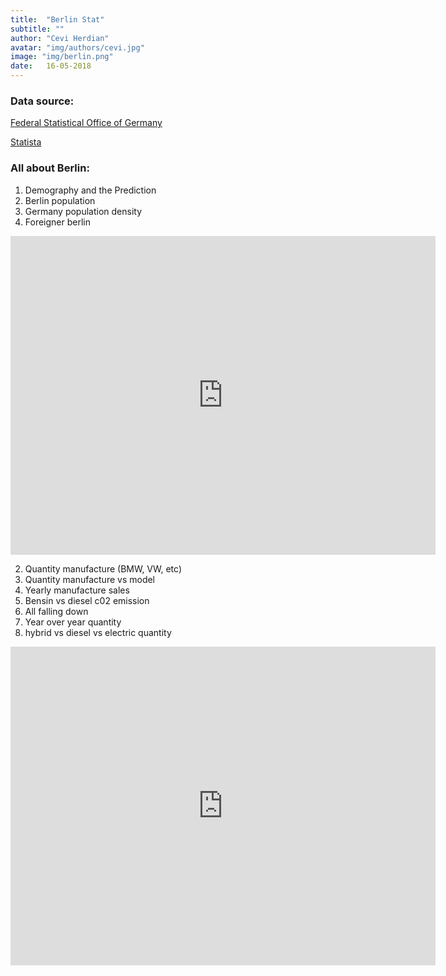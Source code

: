 ```yaml
---
title:  "Berlin Stat"
subtitle: ""
author: "Cevi Herdian"
avatar: "img/authors/cevi.jpg"
image: "img/berlin.png"
date:   16-05-2018
---
```



### Data source:

[Federal Statistical Office of Germany](https://www.destatis.de/EN/Homepage.html)

[Statista](https://www.statista.com/)


### All about Berlin:
1. Demography and the Prediction
  1. Berlin population
  2. Germany population density
  3. Foreigner berlin


<iframe width="680" height="510" src="https://app.powerbi.com/view?r=eyJrIjoiN2I3OWJlMmYtM2MxMi00N2ZjLTkyMWEtODQxODM0MDA5OWJkIiwidCI6IjU3NTMyN2Q0LTBmNGMtNGI5ZS1hNzE4LWQwOTViMWMyMzdiNSIsImMiOjh9" frameborder="0" allowFullScreen="true"></iframe>




2. Quantity manufacture (BMW, VW, etc)
3. Quantity manufacture vs model
4. Yearly manufacture sales
5. Bensin vs diesel c02 emission
6. All falling down
7. Year over year quantity
8. hybrid vs diesel vs electric quantity

<iframe width="680" height="510" src="https://app.powerbi.com/view?r=eyJrIjoiMDY2NTdjMzUtYjA5MC00MmEyLWEzMDQtOTdkOTlmMTNiZjQ1IiwidCI6IjU3NTMyN2Q0LTBmNGMtNGI5ZS1hNzE4LWQwOTViMWMyMzdiNSIsImMiOjh9" frameborder="0" allowFullScreen="true"></iframe>

